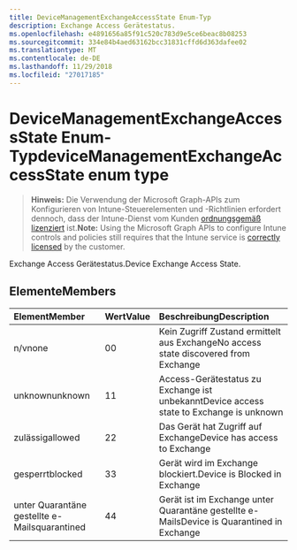 ```yaml
---
title: DeviceManagementExchangeAccessState Enum-Typ
description: Exchange Access Gerätestatus.
ms.openlocfilehash: e4891656a85f91c520c783d9e5ce6beac8b08253
ms.sourcegitcommit: 334e84b4aed63162bcc31831cffd6d363dafee02
ms.translationtype: MT
ms.contentlocale: de-DE
ms.lasthandoff: 11/29/2018
ms.locfileid: "27017185"
---
```

# <a name="devicemanagementexchangeaccessstate-enum-type"></a><span data-ttu-id="9c938-103">DeviceManagementExchangeAccessState Enum-Typ</span><span class="sxs-lookup"><span data-stu-id="9c938-103">deviceManagementExchangeAccessState enum type</span></span>

> <span data-ttu-id="9c938-104">**Hinweis:** Die Verwendung der Microsoft Graph-APIs zum Konfigurieren von Intune-Steuerelementen und -Richtlinien erfordert dennoch, dass der Intune-Dienst vom Kunden [ordnungsgemäß lizenziert](https://go.microsoft.com/fwlink/?linkid=839381) ist.</span><span class="sxs-lookup"><span data-stu-id="9c938-104">**Note:** Using the Microsoft Graph APIs to configure Intune controls and policies still requires that the Intune service is [correctly licensed](https://go.microsoft.com/fwlink/?linkid=839381) by the customer.</span></span>

<span data-ttu-id="9c938-105">Exchange Access Gerätestatus.</span><span class="sxs-lookup"><span data-stu-id="9c938-105">Device Exchange Access State.</span></span>
## <a name="members"></a><span data-ttu-id="9c938-106">Elemente</span><span class="sxs-lookup"><span data-stu-id="9c938-106">Members</span></span>
|<span data-ttu-id="9c938-107">Element</span><span class="sxs-lookup"><span data-stu-id="9c938-107">Member</span></span>|<span data-ttu-id="9c938-108">Wert</span><span class="sxs-lookup"><span data-stu-id="9c938-108">Value</span></span>|<span data-ttu-id="9c938-109">Beschreibung</span><span class="sxs-lookup"><span data-stu-id="9c938-109">Description</span></span>|
|:---|:---|:---|
|<span data-ttu-id="9c938-110">n/v</span><span class="sxs-lookup"><span data-stu-id="9c938-110">none</span></span>|<span data-ttu-id="9c938-111">0</span><span class="sxs-lookup"><span data-stu-id="9c938-111">0</span></span>|<span data-ttu-id="9c938-112">Kein Zugriff Zustand ermittelt aus Exchange</span><span class="sxs-lookup"><span data-stu-id="9c938-112">No access state discovered from Exchange</span></span>|
|<span data-ttu-id="9c938-113">unknown</span><span class="sxs-lookup"><span data-stu-id="9c938-113">unknown</span></span>|<span data-ttu-id="9c938-114">1</span><span class="sxs-lookup"><span data-stu-id="9c938-114">1</span></span>|<span data-ttu-id="9c938-115">Access-Gerätestatus zu Exchange ist unbekannt</span><span class="sxs-lookup"><span data-stu-id="9c938-115">Device access state to Exchange is unknown</span></span>|
|<span data-ttu-id="9c938-116">zulässig</span><span class="sxs-lookup"><span data-stu-id="9c938-116">allowed</span></span>|<span data-ttu-id="9c938-117">2</span><span class="sxs-lookup"><span data-stu-id="9c938-117">2</span></span>|<span data-ttu-id="9c938-118">Das Gerät hat Zugriff auf Exchange</span><span class="sxs-lookup"><span data-stu-id="9c938-118">Device has access to Exchange</span></span>|
|<span data-ttu-id="9c938-119">gesperrt</span><span class="sxs-lookup"><span data-stu-id="9c938-119">blocked</span></span>|<span data-ttu-id="9c938-120">3</span><span class="sxs-lookup"><span data-stu-id="9c938-120">3</span></span>|<span data-ttu-id="9c938-121">Gerät wird im Exchange blockiert.</span><span class="sxs-lookup"><span data-stu-id="9c938-121">Device is Blocked in Exchange</span></span>|
|<span data-ttu-id="9c938-122">unter Quarantäne gestellte e-Mails</span><span class="sxs-lookup"><span data-stu-id="9c938-122">quarantined</span></span>|<span data-ttu-id="9c938-123">4</span><span class="sxs-lookup"><span data-stu-id="9c938-123">4</span></span>|<span data-ttu-id="9c938-124">Gerät ist im Exchange unter Quarantäne gestellte e-Mails</span><span class="sxs-lookup"><span data-stu-id="9c938-124">Device is Quarantined in Exchange</span></span>|



